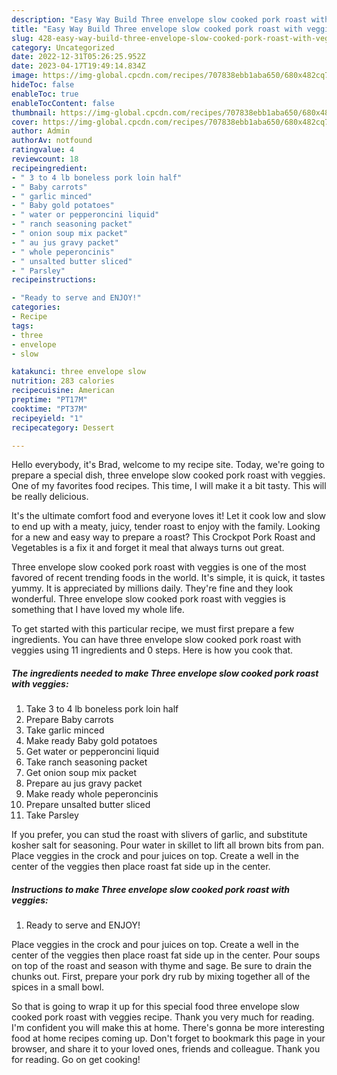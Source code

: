 ```yaml
---
description: "Easy Way Build Three envelope slow cooked pork roast with veggies yang Very Delicious"
title: "Easy Way Build Three envelope slow cooked pork roast with veggies yang Very Delicious"
slug: 428-easy-way-build-three-envelope-slow-cooked-pork-roast-with-veggies-yang-very-delicious
category: Uncategorized
date: 2022-12-31T05:26:25.952Z
date: 2023-04-17T19:49:14.834Z
image: https://img-global.cpcdn.com/recipes/707838ebb1aba650/680x482cq70/three-envelope-slow-cooked-pork-roast-with-veggies-recipe-main-photo.jpg
hideToc: false
enableToc: true
enableTocContent: false
thumbnail: https://img-global.cpcdn.com/recipes/707838ebb1aba650/680x482cq70/three-envelope-slow-cooked-pork-roast-with-veggies-recipe-main-photo.jpg
cover: https://img-global.cpcdn.com/recipes/707838ebb1aba650/680x482cq70/three-envelope-slow-cooked-pork-roast-with-veggies-recipe-main-photo.jpg
author: Admin
authorAv: notfound
ratingvalue: 4
reviewcount: 18
recipeingredient:
- " 3 to 4 lb boneless pork loin half"
- " Baby carrots"
- " garlic minced"
- " Baby gold potatoes"
- " water or pepperoncini liquid"
- " ranch seasoning packet"
- " onion soup mix packet"
- " au jus gravy packet"
- " whole peperoncinis"
- " unsalted butter sliced"
- " Parsley"
recipeinstructions:

- "Ready to serve and ENJOY!"
categories:
- Recipe
tags:
- three
- envelope
- slow

katakunci: three envelope slow 
nutrition: 283 calories
recipecuisine: American
preptime: "PT17M"
cooktime: "PT37M"
recipeyield: "1"
recipecategory: Dessert

---
```



Hello everybody, it's Brad, welcome to my recipe site. Today, we're going to prepare a special dish, three envelope slow cooked pork roast with veggies. One of my favorites food recipes. This time, I will make it a bit tasty. This will be really delicious.

It&#39;s the ultimate comfort food and everyone loves it! Let it cook low and slow to end up with a meaty, juicy, tender roast to enjoy with the family. Looking for a new and easy way to prepare a roast? This Crockpot Pork Roast and Vegetables is a fix it and forget it meal that always turns out great.

Three envelope slow cooked pork roast with veggies is one of the most favored of recent trending foods in the world. It's simple, it is quick, it tastes yummy. It is appreciated by millions daily. They're fine and they look wonderful. Three envelope slow cooked pork roast with veggies is something that I have loved my whole life.


To get started with this particular recipe, we must first prepare a few ingredients. You can have three envelope slow cooked pork roast with veggies using 11 ingredients and 0 steps. Here is how you cook that.

<!--inarticleads1-->

##### The ingredients needed to make Three envelope slow cooked pork roast with veggies:

1. Take  3 to 4 lb boneless pork loin half
1. Prepare  Baby carrots
1. Take  garlic minced
1. Make ready  Baby gold potatoes
1. Get  water or pepperoncini liquid
1. Take  ranch seasoning packet
1. Get  onion soup mix packet
1. Prepare  au jus gravy packet
1. Make ready  whole peperoncinis
1. Prepare  unsalted butter sliced
1. Take  Parsley


If you prefer, you can stud the roast with slivers of garlic, and substitute kosher salt for seasoning. Pour water in skillet to lift all brown bits from pan. Place veggies in the crock and pour juices on top. Create a well in the center of the veggies then place roast fat side up in the center. 

<!--inarticleads2-->

##### Instructions to make Three envelope slow cooked pork roast with veggies:


1. Ready to serve and ENJOY!

Place veggies in the crock and pour juices on top. Create a well in the center of the veggies then place roast fat side up in the center. Pour soups on top of the roast and season with thyme and sage. Be sure to drain the chunks out. First, prepare your pork dry rub by mixing together all of the spices in a small bowl. 

So that is going to wrap it up for this special food three envelope slow cooked pork roast with veggies recipe. Thank you very much for reading. I'm confident you will make this at home. There's gonna be more interesting food at home recipes coming up. Don't forget to bookmark this page in your browser, and share it to your loved ones, friends and colleague. Thank you for reading. Go on get cooking!
